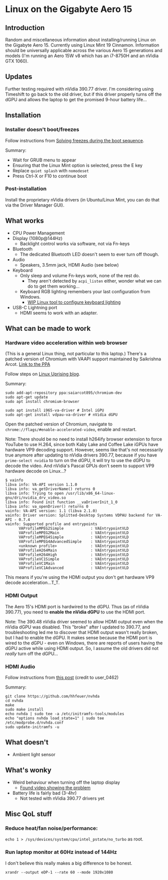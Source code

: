 # Linux on the Gigabyte Aero 15

## Introduction
Random and miscellaneous information about installing/running Linux on the Gigabyte Aero 15.
Currently using Linux Mint 19 Cinnamon.
Information should be universally applicable across the various Aero 15 generations and models (I'm running an Aero 15W v8 which has an i7-8750H and an nVidia GTX 1060).

## Updates
Further testing required with nVidia 390.77 driver. I'm considering using Timeshift to go back to the old driver, but if this driver properly turns off the dGPU and allows the laptop to get the promised 9-hour battery life...

## Installation

### Installer doesn't boot/freezes
Follow instructions from [Solving freezes during the boot sequence](https://www.linuxmint.com/rel_tara_cinnamon.php).

Summary:
* Wait for GRUB menu to appear
* Ensuring that the Linux Mint option is selected, press the E key
* Replace `quiet splash` with `nomodeset`
* Press Ctrl-X or F10 to continue boot

### Post-installation
Install the proprietary nVidia drivers (in Ubuntu/Linux Mint, you can do that via the Driver Manager GUI). 

## What works
* CPU Power Management
* Display (1080p@144Hz)
	* Backlight control works via software, not via Fn-keys
* Bluetooth
	* The dedicated Bluetooth LED doesn't seem to ever turn off though.
* Audio
	* Speakers, 3.5mm jack, HDMI Audio (see below)
* Keyboard
	* Only sleep and volume Fn-keys work, none of the rest do.
		* They aren't detected by `acpi_listen` either, wonder what we can do to get them working...
	* Keyboard RGB lighting remembers your last configuration from Windows.
		* [WIP Linux tool to configure keyboard lighting](https://github.com/martin31821/fusion-kbd-controller)
* USB-C Lightning port
	* HDMI seems to work with an adapter.

## What can be made to work
### Hardware video acceleration within web browser
(This is a general Linux thing, not particular to this laptop.)
There's a patched version of Chromium with VAAPI support maintained by Saikrishna Arcot. [Link to the PPA](https://launchpad.net/~saiarcot895/+archive/ubuntu/chromium-beta)

Follow steps on [Linux Uprising blog](https://www.linuxuprising.com/2018/08/how-to-enable-hardware-accelerated.html).

Summary:
```
sudo add-apt-repository ppa:saiarcot895/chromium-dev
sudo apt-get update
sudo apt install chromium-browser

sudo apt install i965-va-driver # Intel iGPU
sudo apt-get install vdpau-va-driver # nVidia dGPU
```
Open the patched version of Chromium, navigate to `chrome://flags/#enable-accelerated-video`, enable and restart.

Note: There should be no need to install h264ify browser extension to force YouTube to use H.264, since both Kaby Lake and Coffee Lake iGPUs have hardware VP9 decoding support. However, seems like that's not necessarily true anymore after updating to nVidia drivers 390.77, because if you have `prime-select nvidia` to turn on the dGPU, it will try to use the dGPU to decode the video. And nVidia's Pascal GPUs don't seem to support VP9 hardware decode on Linux...?
```
$ vainfo
libva info: VA-API version 1.1.0
libva info: va_getDriverName() returns 0
libva info: Trying to open /usr/lib/x86_64-linux-gnu/dri/nvidia_drv_video.so
libva info: Found init function __vaDriverInit_1_0
libva info: va_openDriver() returns 0
vainfo: VA-API version: 1.1 (libva 2.1.0)
vainfo: Driver version: Splitted-Desktop Systems VDPAU backend for VA-API - 0.7.4
vainfo: Supported profile and entrypoints
      VAProfileMPEG2Simple            :	VAEntrypointVLD
      VAProfileMPEG2Main              :	VAEntrypointVLD
      VAProfileMPEG4Simple            :	VAEntrypointVLD
      VAProfileMPEG4AdvancedSimple    :	VAEntrypointVLD
      <unknown profile>               :	VAEntrypointVLD
      VAProfileH264Main               :	VAEntrypointVLD
      VAProfileH264High               :	VAEntrypointVLD
      VAProfileVC1Simple              :	VAEntrypointVLD
      VAProfileVC1Main                :	VAEntrypointVLD
      VAProfileVC1Advanced            :	VAEntrypointVLD
```
This means if you're using the HDMI output you don't get hardware VP9 decode acceleration...T_T.

### HDMI Output
The Aero 15's HDMI port is hardwired to the dGPU. Thus (as of nVidia 390.77), you need to **enable the nVidia dGPU** to use the HDMI port.

Note: The 390.48 nVidia driver seemed to allow HDMI output even when the nVidia dGPU was disabled. This "broke" after I updated to 390.77, and troubleshooting led me to discover that HDMI output wasn't really broken, but I had to enable the dGPU. It makes sense because the HDMI port is wired to the dGPU - even on Windows, there are reports of users having the dGPU active while using HDMI output. So, I assume the old drivers did not _really_ turn off the dGPU...

### HDMI Audio
Follow instructions from [this post](https://devtalk.nvidia.com/default/topic/1024022/linux/gtx-1060-no-audio-over-hdmi-only-hda-intel-detected-azalia/post/5230494/#5230494) (credit to user_0462)

Summary: 
```
git clone https://github.com/hhfeuer/nvhda
cd nvhda
make
sudo make install
echo nvhda | sudo tee -a /etc/initramfs-tools/modules
echo "options nvhda load_state=1" | sudo tee /etc/modprobe.d/nvhda.conf
sudo update-initramfs -u
```
## What doesn't
* Ambient light sensor

## What's wonky
* Weird behaviour when turning off the laptop display
	* [Found video showing the problem](https://streamable.com/wsuz5)
* Battery life is fairly bad (3-4hr)
	* Not tested with nVidia 390.77 drivers yet

## Misc QoL stuff

### Reduce heat/fan noise/performance:
`echo 1 > /sys/devices/system/cpu/intel_pstate/no_turbo` as root.

### Run laptop monitor at 60Hz instead of 144Hz
I don't believe this really makes a big difference to be honest.

`xrandr --output eDP-1 --rate 60 --mode 1920x1080`

